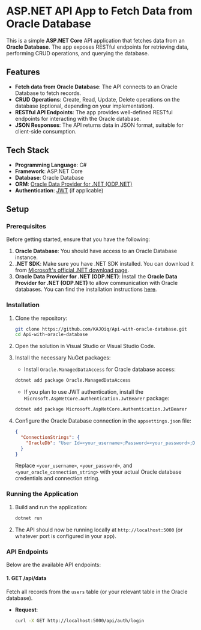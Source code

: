 # ASP.NET API App to Fetch Data from Oracle Database

This is a simple **ASP.NET Core** API application that fetches data from an **Oracle Database**. The app exposes RESTful endpoints for retrieving data, performing CRUD operations, and querying the database.

## Features

- **Fetch data from Oracle Database**: The API connects to an Oracle Database to fetch records.
- **CRUD Operations**: Create, Read, Update, Delete operations on the database (optional, depending on your implementation).
- **RESTful API Endpoints**: The app provides well-defined RESTful endpoints for interacting with the Oracle database.
- **JSON Responses**: The API returns data in JSON format, suitable for client-side consumption.

## Tech Stack

- **Programming Language**: C#
- **Framework**: ASP.NET Core
- **Database**: Oracle Database
- **ORM**: [Oracle Data Provider for .NET (ODP.NET)](https://www.oracle.com/database/technologies/dotnet-odacdeploy-downloads.html)
- **Authentication**: [JWT](https://jwt.io/) (if applicable)

## Setup

### Prerequisites

Before getting started, ensure that you have the following:

1. **Oracle Database**: You should have access to an Oracle Database instance.
2. **.NET SDK**: Make sure you have .NET SDK installed. You can download it from [Microsoft's official .NET download page](https://dotnet.microsoft.com/download).
3. **Oracle Data Provider for .NET (ODP.NET)**: Install the **Oracle Data Provider for .NET (ODP.NET)** to allow communication with Oracle databases. You can find the installation instructions [here](https://www.oracle.com/database/technologies/dotnet-odacdeploy-downloads.html).

### Installation

1. Clone the repository:

    ```bash
    git clone https://github.com/KAJOiq/Api-with-oracle-database.git
    cd Api-with-oracle-database
    ```

2. Open the solution in Visual Studio or Visual Studio Code.

3. Install the necessary NuGet packages:

    - Install `Oracle.ManagedDataAccess` for Oracle database access:

    ```bash
    dotnet add package Oracle.ManagedDataAccess
    ```

    - If you plan to use JWT authentication, install the `Microsoft.AspNetCore.Authentication.JwtBearer` package:

    ```bash
    dotnet add package Microsoft.AspNetCore.Authentication.JwtBearer
    ```

4. Configure the Oracle Database connection in the `appsettings.json` file:

    ```json
    {
      "ConnectionStrings": {
        "OracleDb": "User Id=<your_username>;Password=<your_password>;Data Source=<your_oracle_connection_string>"
      }
    }
    ```

    Replace `<your_username>`, `<your_password>`, and `<your_oracle_connection_string>` with your actual Oracle database credentials and connection string.

### Running the Application

1. Build and run the application:

    ```bash
    dotnet run
    ```

2. The API should now be running locally at `http://localhost:5000` (or whatever port is configured in your app).

### API Endpoints

Below are the available API endpoints:

#### 1. **GET /api/data**

Fetch all records from the `users` table (or your relevant table in the Oracle database).

- **Request**:
  ```bash
  curl -X GET http://localhost:5000/api/auth/login
